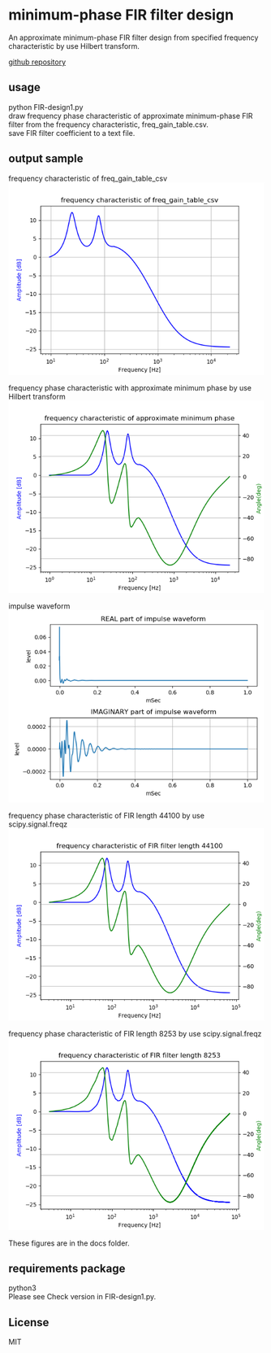# minimum-phase FIR filter design  
  
An approximate minimum-phase FIR filter design from specified frequency characteristic by use Hilbert transform.  
  
[github repository](https://github.com/shun60s/Python-minimum-phase-FIR-design/)  
  
  
## usage  
  
python FIR-design1.py  
draw frequency phase characteristic of approximate minimum-phase FIR filter from the frequency characteristic, freq_gain_table.csv.  
save FIR filter coefficient to a text file.  

## output sample  

frequency characteristic of freq_gain_table_csv  
![figure1](docs/1_freq_gain_table_csv__frequency_characteristic.png)  


frequency phase characteristic with approximate minimum phase by use Hilbert transform  
![figure2](docs/2_approximate_minimum_phase_frequency_characteristic.png)  


impulse waveform  
![figure3](docs/3_impulse_waveform.png)  
  
  
frequency phase characteristic of FIR length 44100 by use scipy.signal.freqz  
![figure4](docs/4_FIR_filter_length_44100_frequency_characteristic.png)  
  
  
frequency phase characteristic of FIR length 8253 by use scipy.signal.freqz  
![figure5](docs/5_FIR_filter_length_8253_frequency_characteristic.png)  
  
  
These figures are in the docs folder.  


## requirements package  
  
python3  
Please see  Check version in FIR-design1.py.  

## License  
MIT  
